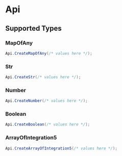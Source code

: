 # Api


## Supported Types

### MapOfAny

```csharp
Api.CreateMapOfAny(/* values here */);
```

### Str

```csharp
Api.CreateStr(/* values here */);
```

### Number

```csharp
Api.CreateNumber(/* values here */);
```

### Boolean

```csharp
Api.CreateBoolean(/* values here */);
```

### ArrayOfIntegration5

```csharp
Api.CreateArrayOfIntegration5(/* values here */);
```
